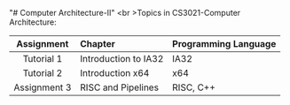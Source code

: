 "# Computer Architecture-II" 
<br \>Topics in CS3021-Computer Architecture:

| Assignment    | Chapter              | Programming Language           | 
|:-------------:|:---------------------|:-------------------------------| 
|  Tutorial 1   | Introduction to IA32 | IA32                           | 
|  Tutorial 2   | Introduction x64     | x64                            |  
| Assignment 3  | RISC and Pipelines   | RISC, C++                      |   

